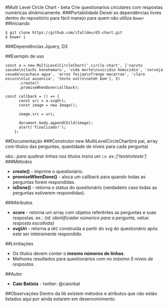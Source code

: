 #Multi Level Circle Chart - beta
Crie questionarios circulares com respostas numéricas dinâmicamente.
###Portabilidade
Deixei as dependências livres dentro do repositório para fácil manejo para quem não utiliza `Bower` 
##Iniciando
```
$ git clone https://github.com/ifalldev/d3-chart.git
$ bower i
```
###Dependências
Jquery, D3

##Exemplo de uso
```
const a = new MultiLevelCircleChart('.circle-chart', ['naruto sasuke\nitachi konohamaru', 'vida morte\nsuicidio homicidio', 'cerveja cevada\ncachaca agua', 'arroz feijao\nfrango macarrao', 'claro escuro\nluz ausencia', 'teste outro\nateh bom'], 5)
      .create()
      .promiseWhenDone(callback);
      
const callback = () => {
      const uri = a.svgUri;
      const image = new Image();

      image.src = uri;
      
      document.body.appendChild(image);
      alert('finalizado!');
    };
```
##Documentação
###Construtor
new MultiLevelCircleChart(nó pai, array com títulos das perguntas, quantidade de níveis para cada pergunta)

*obs.: para quebrar linhas nos títulos insira um `\n`. ex.:['teste\nteste']*
###Métodos
* **create()** - imprime o questionário.
* **promiseWhenDone()** - aloca um callback para quando todas as perguntas forem respondidas.
* **isDone()** - retorna o status do questionário (verdadeiro caso todas as perguntas estiverem respondidas).

###Atributos
* **score** - retorna um array com objetos referêntes as perguntas e suas respostas. ex.: *{id: identificador númerico para a pergunta, value: resposta escolhida}*
* **svgUri** - retorna a `URI` construída a partir do svg do questionário após este ser inteiramente respondido.

##Limitações
* Os títulos devem conter o **mesmo números de linhas**.
* Melhores resultados para questionários com no *máximo 5 níveis de respostas*.

##Autor
* **Caio Batista** - twitter: @caiorbat

##Observações
Dentro da lib existem métodos e atributos que não estão listados aqui por ainda estarem em desenvolvimento.
